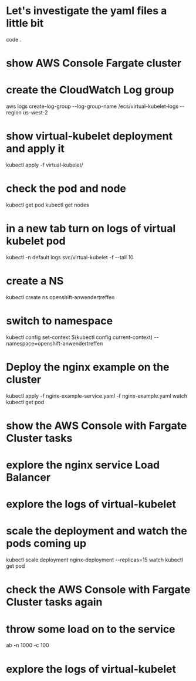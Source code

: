 # Let's investigate the yaml files a little bit
code .

# show AWS Console Fargate cluster

# create the CloudWatch Log group
aws logs create-log-group --log-group-name /ecs/virtual-kubelet-logs --region us-west-2

# show virtual-kubelet deployment and apply it
kubectl apply -f virtual-kubelet/

# check the pod and node
kubectl get pod
kubectl get nodes

# in a new tab turn on logs of virtual kubelet pod
kubectl -n default logs svc/virtual-kubelet -f --tail 10

# create a NS
kubectl create ns openshift-anwendertreffen

# switch to namespace
kubectl config set-context $(kubectl config current-context) --namespace=openshift-anwendertreffen

# Deploy the nginx example on the cluster
kubectl apply -f nginx-example-service.yaml -f nginx-example.yaml
watch kubectl get pod

# show the AWS Console with Fargate Cluster tasks

# explore the nginx service Load Balancer

# explore the logs of virtual-kubelet

# scale the deployment and watch the pods coming up
kubectl scale deployment nginx-deployment --replicas=15
watch kubectl get pod

# check the AWS Console with Fargate Cluster tasks again

# throw some load on to the service
ab -n 1000 -c 100 <LOAD BALANCER PUBLIC DNS>

# explore the logs of virtual-kubelet



